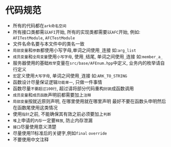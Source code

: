 # 代码规范

- 所有的代码都在`ark命名空间`
- 所有接口类都需以`AFI`开始, 所有的实现类都需要以`AFC`开始, 例如: `AFITestModule`, `AFCTestModule`
- 文件名命名要与本文件中的类名一致
- `局部变量`和`参数`都使用小写字母,单词之间使用`_`连接 如:`arg_list`
- `成员变量`和`全局变量`使用`小写字母`, 使用`_`结尾, 单词之间使用`_`连接  如:`member_a_`
- 服务器使用的基础`枚举`变量在`src/base/AFEnum.hpp`中定义, 业务内的枚举请自行定义
- `宏`定义使用`大写字母`, 单词之间使用`_`连接 如:`ARK_TO_STRING`
- 函数设计尽量保证逻辑`功能单一`, 只做一件事情
- 函数尽量`不要超过100行`, 超过请将部分代码重构`封装`成函数调用
- `成员变量`和`成员函数`声明前都需要加上`注释`
- `局部变量`按就近原则声明, 在哪里使用就在哪里声明 最好不要在函数头申明然后在函数尾使用这类情况
- 使用`指针`之前, 不能确保其有效之前必须要加上`判断`
- `堆`上申请的`内存`一定要`释放`, 防止内存泄漏
- `接口`尽量使用意义清楚
- 尽量使用11标准后的关键字,例如`final` `override`
- 不要使用中文注释

